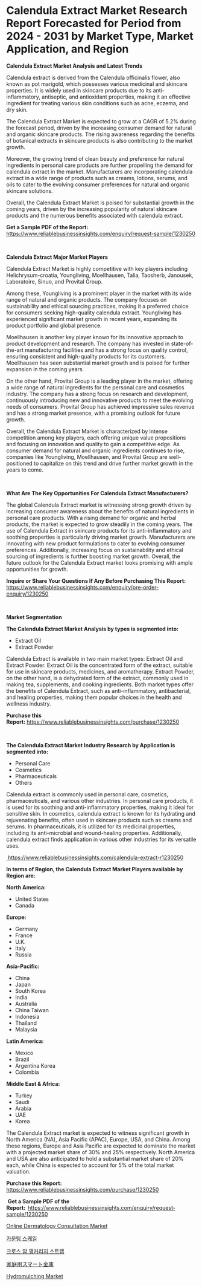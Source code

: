 <p><h1>Calendula Extract Market Research Report Forecasted for Period from 2024 -  2031 by Market Type, Market Application, and Region</h1></p><p><strong>Calendula Extract Market Analysis and Latest Trends</strong></p>
<p><p>Calendula extract is derived from the Calendula officinalis flower, also known as pot marigold, which possesses various medicinal and skincare properties. It is widely used in skincare products due to its anti-inflammatory, antiseptic, and antioxidant properties, making it an effective ingredient for treating various skin conditions such as acne, eczema, and dry skin.</p><p>The Calendula Extract Market is expected to grow at a CAGR of 5.2% during the forecast period, driven by the increasing consumer demand for natural and organic skincare products. The rising awareness regarding the benefits of botanical extracts in skincare products is also contributing to the market growth.</p><p>Moreover, the growing trend of clean beauty and preference for natural ingredients in personal care products are further propelling the demand for calendula extract in the market. Manufacturers are incorporating calendula extract in a wide range of products such as creams, lotions, serums, and oils to cater to the evolving consumer preferences for natural and organic skincare solutions.</p><p>Overall, the Calendula Extract Market is poised for substantial growth in the coming years, driven by the increasing popularity of natural skincare products and the numerous benefits associated with calendula extract.</p></p>
<p><strong>Get a Sample PDF of the Report:&nbsp;</strong> <a href="https://www.reliablebusinessinsights.com/enquiry/request-sample/1230250">https://www.reliablebusinessinsights.com/enquiry/request-sample/1230250</a></p>
<p>&nbsp;</p>
<p><strong>Calendula Extract Major Market Players</strong></p>
<p><p>Calendula Extract Market is highly competitive with key players including Helichrysum-croatia, Youngliving, Moellhausen, Talia, Taosherb, Janousek, Laboratoire, Sinuo, and Provital Group. </p><p>Among these, Youngliving is a prominent player in the market with its wide range of natural and organic products. The company focuses on sustainability and ethical sourcing practices, making it a preferred choice for consumers seeking high-quality calendula extract. Youngliving has experienced significant market growth in recent years, expanding its product portfolio and global presence.</p><p>Moellhausen is another key player known for its innovative approach to product development and research. The company has invested in state-of-the-art manufacturing facilities and has a strong focus on quality control, ensuring consistent and high-quality products for its customers. Moellhausen has seen substantial market growth and is poised for further expansion in the coming years.</p><p>On the other hand, Provital Group is a leading player in the market, offering a wide range of natural ingredients for the personal care and cosmetics industry. The company has a strong focus on research and development, continuously introducing new and innovative products to meet the evolving needs of consumers. Provital Group has achieved impressive sales revenue and has a strong market presence, with a promising outlook for future growth.</p><p>Overall, the Calendula Extract Market is characterized by intense competition among key players, each offering unique value propositions and focusing on innovation and quality to gain a competitive edge. As consumer demand for natural and organic ingredients continues to rise, companies like Youngliving, Moellhausen, and Provital Group are well-positioned to capitalize on this trend and drive further market growth in the years to come.</p></p>
<p>&nbsp;</p>
<p><strong>What Are The Key Opportunities For Calendula Extract Manufacturers?</strong></p>
<p><p>The global Calendula Extract market is witnessing strong growth driven by increasing consumer awareness about the benefits of natural ingredients in personal care products. With a rising demand for organic and herbal products, the market is expected to grow steadily in the coming years. The use of Calendula Extract in skincare products for its anti-inflammatory and soothing properties is particularly driving market growth. Manufacturers are innovating with new product formulations to cater to evolving consumer preferences. Additionally, increasing focus on sustainability and ethical sourcing of ingredients is further boosting market growth. Overall, the future outlook for the Calendula Extract market looks promising with ample opportunities for growth.</p></p>
<p><strong>Inquire or Share Your Questions If Any Before Purchasing This Report:</strong> <a href="https://www.reliablebusinessinsights.com/enquiry/pre-order-enquiry/1230250">https://www.reliablebusinessinsights.com/enquiry/pre-order-enquiry/1230250</a></p>
<p>&nbsp;</p>
<p><strong>Market Segmentation</strong></p>
<p><strong>The Calendula Extract Market Analysis by types is segmented into:</strong></p>
<p><ul><li>Extract Oil</li><li>Extract Powder</li></ul></p>
<p><p>Calendula Extract is available in two main market types: Extract Oil and Extract Powder. Extract Oil is the concentrated form of the extract, suitable for use in skincare products, medicines, and aromatherapy. Extract Powder, on the other hand, is a dehydrated form of the extract, commonly used in making tea, supplements, and cooking ingredients. Both market types offer the benefits of Calendula Extract, such as anti-inflammatory, antibacterial, and healing properties, making them popular choices in the health and wellness industry.</p></p>
<p><strong>Purchase this Report:&nbsp;</strong><a href="https://www.reliablebusinessinsights.com/purchase/1230250">https://www.reliablebusinessinsights.com/purchase/1230250</a></p>
<p>&nbsp;</p>
<p><strong>The Calendula Extract Market Industry Research by Application is segmented into:</strong></p>
<p><ul><li>Personal Care</li><li>Cosmetics</li><li>Pharmaceuticals</li><li>Others</li></ul></p>
<p><p>Calendula extract is commonly used in personal care, cosmetics, pharmaceuticals, and various other industries. In personal care products, it is used for its soothing and anti-inflammatory properties, making it ideal for sensitive skin. In cosmetics, calendula extract is known for its hydrating and rejuvenating benefits, often used in skincare products such as creams and serums. In pharmaceuticals, it is utilized for its medicinal properties, including its anti-microbial and wound-healing properties. Additionally, calendula extract finds application in various other industries for its versatile uses.</p></p>
<p><a href="https://www.reliablebusinessinsights.com/calendula-extract-r1230250">&nbsp;https://www.reliablebusinessinsights.com/calendula-extract-r1230250</a></p>
<p><strong>In terms of Region, the Calendula Extract Market Players available by Region are:</strong></p>
<p>
    <p> <strong> North America: </strong>
        <ul>
            <li>United States</li>
            <li>Canada</li>
        </ul>
        </p> 
    <p> <strong> Europe: </strong>
        <ul>
            <li>Germany</li>
            <li>France</li>
            <li>U.K.</li>
            <li>Italy</li>
            <li>Russia</li>
        </ul>
        </p> 
    <p> <strong> Asia-Pacific: </strong>
        <ul>
            <li>China</li>
            <li>Japan</li>
            <li>South Korea</li>
            <li>India</li>
            <li>Australia</li>
            <li>China Taiwan</li>
            <li>Indonesia</li>
            <li>Thailand</li>
            <li>Malaysia</li>
        </ul>
        </p> 
    <p> <strong> Latin America: </strong>
        <ul>
            <li>Mexico</li>
            <li>Brazil</li>
            <li>Argentina Korea</li>
            <li>Colombia</li>
        </ul>
        </p> 
    <p> <strong> Middle East & Africa: </strong>
        <ul>
            <li>Turkey</li>
            <li>Saudi</li>
            <li>Arabia</li>
            <li>UAE</li>
            <li>Korea</li>
        </ul>
    </p>
    </p>
<p><p>The Calendula Extract market is expected to witness significant growth in North America (NA), Asia Pacific (APAC), Europe, USA, and China. Among these regions, Europe and Asia Pacific are expected to dominate the market with a projected market share of 30% and 25% respectively. North America and USA are also anticipated to hold a substantial market share of 20% each, while China is expected to account for 5% of the total market valuation.</p></p>
<p><strong>Purchase this Report: </strong><a href="https://www.reliablebusinessinsights.com/purchase/1230250">https://www.reliablebusinessinsights.com/purchase/1230250</a></p>
<p>&nbsp;<strong>Get a Sample PDF of the Report:&nbsp;&nbsp;</strong><a href="https://www.reliablebusinessinsights.com/enquiry/request-sample/1230250">https://www.reliablebusinessinsights.com/enquiry/request-sample/1230250</a></p>
<p><strong></strong></p>
<p><p><a href="https://github.com/rakibtthstu9900/Market-Research-Report-List-1/blob/main/online-dermatology-consultation-market.md">Online Dermatology Consultation Market</a></p><p><a href="https://github.com/vanessagrant665567/Market-Research-Report-List-1/blob/main/2918054129084.md">카운팅 스케일</a></p><p><a href="https://github.com/rrmadityapu/Market-Research-Report-List-1/blob/main/4449980129085.md">크로스 암 앵커리지 스트랩</a></p><p><a href="https://github.com/reliezer65/Market-Research-Report-List-2/blob/main/316095790272.md">家庭用スマート金庫</a></p><p><a href="https://github.com/ernidarwin455/Market-Research-Report-List-1/blob/main/hydromulching-market.md">Hydromulching Market</a></p></p>